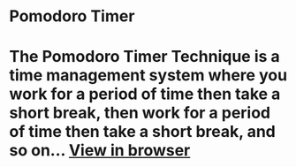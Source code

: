 # Pomodoro Timer

The Pomodoro Timer Technique is a time management system where you work for a period of time then take a short break, then work for a period of time then take a short break, and so on...
[View in browser](https://pnataly.github.io/timer/)
===
